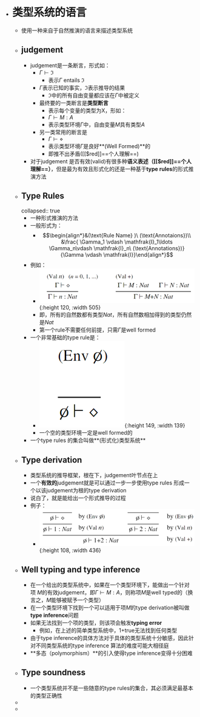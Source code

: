 - # 类型系统的语言
	- 使用一种来自于自然推演的语言来描述类型系统
	- ## judgement
		- judgement是一条断言，形式如：
			- $\Gamma \vdash \mathfrak{I}$
				- 表示$\Gamma$ entails $\mathfrak{I}$
			- $\Gamma$表示已知的事实，$\mathfrak{I}$表示推导的结果
				- $\mathfrak{I}$中的所有自由变量都应该在$\Gamma$中被定义
			- 最终要的一类断言是**类型断言**
				- 表示每个变量的类型为X，形如：
				- $\Gamma \vdash M:A$
				- 表示类型环境$\Gamma$中，自由变量$M$具有类型$A$
			- 另一类常用的断言是
				- $\Gamma \vdash \diamond$
				- 表示类型环境$\Gamma$是良好**(Well Formed)**的
				- 即推不出矛盾([[$red]]==个人理解==)
		- 对于judgement 是否有效(valid)有很多种**语义表述（[[$red]]==个人理解==）**，但是最为有效且形式化的还是一种基于**type rules**的形式推演方法
	- ## Type Rules
	  collapsed:: true
		- 一种形式推演的方法
		- 一般形式为：
			- $$\begin{align*}&(\text{Rule Name} )\ (\text{Annotaions})\\ &\frac{ \Gamma_1 \vdash \mathfrak{I}_1\ldots \Gamma_n\vdash \mathfrak{I}_n\ (\text{Annotations})}{\Gamma \vdash \mathfrak{I}}\end{align*}$$
		- 例如：
			- ![image.png](../assets/image_1661444191632_0.png){:height 120, :width 505}
			- 即，所有的自然数都有类型$Nat$，所有自然数相加得到的类型仍然是$Nat$
			- 第一个rule不需要任何前提，只需$\Gamma$是well formed
		- 一个非常基础的type rule是：
			- ![image.png](../assets/image_1661444303889_0.png){:height 149, :width 139}
			- 一个空的类型环境一定是well formed的
		- 一个type rules 的集合叫做**(形式化)类型系统**
	- ## Type derivation
		- 类型系统的推导框架，根在下，judgement叶节点在上
		- 一个**有效的**judgement就是可以通过一步一步使用type rules 形成一个以该judgement为根的type derivation
		- 说白了，就是能给出一个形式推导的过程
		- 例子：
			- ![image.png](../assets/image_1661446030440_0.png){:height 108, :width 436}
	- ## Well typing and type inference
		- 在一个给出的类型系统中，如果在一个类型环境下，能做出一个针对项 $M$的有效judgement，即$\Gamma \vdash M:A$，则称项$M$是well typed的（换言之，$M$能够被赋予一个类型）
		- 在一个类型环境下找到一个可以适用于项$M$的type derivation被叫做**type inference**问题
		- 如果无法找到一个项的类型，则该项会触发**typing error**
			- 例如，在上述的简单类型系统中，1+true无法找到任何类型
		- 由于type inference的具体方法对于具体的类型系统十分敏感，因此针对不同类型系统的type inference 算法的难度可能大相径庭
		- **多态（polymorphism）**的引入使得type inference变得十分困难
	- ## Type soundness
		- 一个类型系统并不是一些随意的type rules的集合，其必须满足最基本的类型正确性
	-
	-